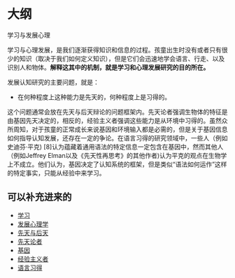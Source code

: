 
# 大纲


学习与发展心理


学习与心理发展，是我们逐渐获得知识和信息的过程。孩童出生时没有或者只有很少的知识（取决于我们如何定义知识），但是它们会迅速地学会语言、行走、以及识别人和物体。**解释这其中的机制，就是学习和心理发展研究的目的所在。**

发展认知研究的主要问题，就是：

- 在何种程度上这种能力是先天的，何种程度上是习得的。

这个问题通常会放在先天与后天辩论的问题框架内。先天论者强调生物体的特征是由基因先天决定的，相反的，经验主义者强调这些能力是从环境中习得的。虽然众所周知，对于孩童的正常成长来说基因和环境输入都是必需的，但是关于基因信息如何指导认知发展，还存在一定的争论。在语言习得的研究领域中，一些人（例如史迪芬·平克) [8]认为蕴藏着通用语法的特定信息一定包含在基因中，然而其他人（例如Jeffrey Elman以及《先天性再思考》的其他作者)认为平克的观点在生物学上不成立。他们认为，基因决定了认知系统的框架，但是类似“语法如何运作”这样的特定事实，只能从经验中来学习。



## 可以补充进来的


- [学习](https://zh.wikipedia.org/wiki/学习)
- [发展心理学](https://zh.wikipedia.org/wiki/发展心理学)
- [先天与后天](https://zh.wikipedia.org/wiki/先天与后天)
- [先天论者](https://zh.wikipedia.org/wiki/先天論)
- [基因](https://zh.wikipedia.org/wiki/基因)
- [经验主义者](https://zh.wikipedia.org/wiki/经验主义)
- [语言习得](https://zh.wikipedia.org/wiki/语言习得)
